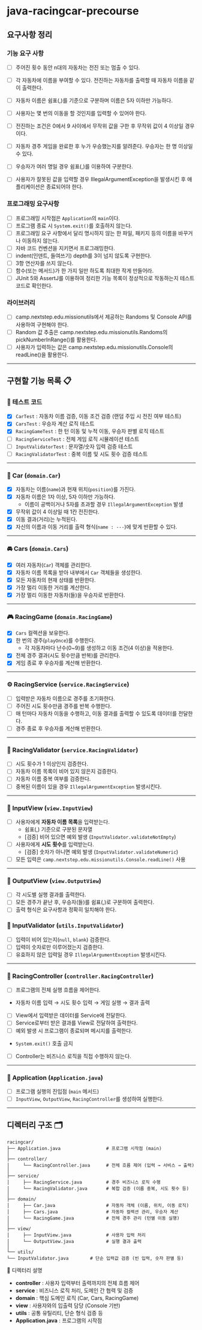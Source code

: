 # java-racingcar-precourse
## 요구사항 정리

### 기능 요구 사항

- [ ] 주어진 횟수 동안 n대의 자동차는 전진 또는 멈출 수 있다.
- [ ] 각 자동차에 이름을 부여할 수 있다. 전진하는 자동차를 출력할 때 자동차 이름을 같이 출력한다.
- [ ] 자동차 이름은 쉼표(,)를 기준으로 구분하며 이름은 5자 이하만 가능하다.
- [ ] 사용자는 몇 번의 이동을 할 것인지를 입력할 수 있어야 한다.
- [ ] 전진하는 조건은 0에서 9 사이에서 무작위 값을 구한 후 무작위 값이 4 이상일 경우이다.
- [ ] 자동차 경주 게임을 완료한 후 누가 우승했는지를 알려준다. 우승자는 한 명 이상일 수 있다.
- [ ] 우승자가 여러 명일 경우 쉼표(,)를 이용하여 구분한다.
- [ ] 사용자가 잘못된 값을 입력할 경우 IllegalArgumentException을 발생시킨 후 애플리케이션은 종료되어야 한다.


### 프로그래밍 요구사항

- [ ] 프로그래밍 시작점은 `Application`의 `main`이다.
- [ ] 프로그램 종료 시 `System.exit()`를 호출하지 않는다.
- [ ] 프로그래밍 요구 사항에서 달리 명시하지 않는 한 파일, 패키지 등의 이름을 바꾸거나 이동하지 않는다.
- [ ] 자바 코드 컨벤션을 지키면서 프로그래밍한다.
- [ ] indent(인덴트, 들여쓰기) depth를 3이 넘지 않도록 구현한다.
- [ ] 3항 연산자를 쓰지 않는다.
- [ ] 함수(또는 메서드)가 한 가지 일만 하도록 최대한 작게 만들어라.
- [ ] JUnit 5와 AssertJ를 이용하여 정리한 기능 목록이 정상적으로 작동하는지 테스트 코드로 확인한다.

### 라이브러리

- [ ] camp.nextstep.edu.missionutils에서 제공하는 Randoms 및 Console API를 사용하여 구현해야 한다.
- [ ] Random 값 추출은 camp.nextstep.edu.missionutils.Randoms의 pickNumberInRange()를 활용한다.
- [ ] 사용자가 입력하는 값은 camp.nextstep.edu.missionutils.Console의 readLine()을 활용한다.

---
## 구현할 기능 목록 📋
### 🧪 테스트 코드
- [X] `CarTest` : 자동차 이름 검증, 이동 조건 검증 (랜덤 주입 시 전진 여부 테스트)
- [X] `CarsTest` : 우승자 계산 로직 테스트
- [X] `RacingGameTest` : 한 턴 이동 및 누적 이동, 우승자 판별 로직 테스트
- [ ] `RacingServiceTest` : 전체 게임 로직 시뮬레이션 테스트
- [ ] `InputValidatorTest` : 문자열/숫자 입력 검증 테스트
- [ ] `RacingValidatorTest` : 중복 이름 및 시도 횟수 검증 테스트

---

### 🚗 Car (`domain.Car`)
- [X] 자동차는 이름(`name`)과 현재 위치(`position`)를 가진다.
- [X] 자동차 이름은 1자 이상, 5자 이하만 가능하다.
    - 이름이 공백이거나 5자를 초과할 경우 `IllegalArgumentException` 발생
- [X] 무작위 값이 4 이상일 때 1칸 전진한다.
- [X] 이동 결과(거리)는 누적된다.
- [X] 자신의 이름과 이동 거리를 출력 형식(`name : ---`)에 맞게 반환할 수 있다.

---

### 🚘 Cars (`domain.Cars`)
- [X] 여러 자동차(`Car`) 객체를 관리한다.
- [X] 자동차 이름 목록을 받아 내부에서 `Car` 객체들을 생성한다.
- [X] 모든 자동차의 현재 상태를 반환한다.
- [X] 가장 멀리 이동한 거리를 계산한다.
- [X] 가장 멀리 이동한 자동차(들)을 우승자로 반환한다.

---

### 🎮 RacingGame (`domain.RacingGame`)
- [X] `Cars` 컬렉션을 보유한다.
- [X] 한 번의 경주(`playOnce`)를 수행한다.
    - 각 자동차마다 난수(0~9)를 생성하고 이동 조건(4 이상)을 적용한다.
- [X] 전체 경주 결과(시도 횟수만큼 반복)를 관리한다.
- [X] 게임 종료 후 우승자를 계산해 반환한다.

---

### ⚙️ RacingService (`service.RacingService`)
- [ ] 입력받은 자동차 이름으로 경주를 초기화한다.
- [ ] 주어진 시도 횟수만큼 경주를 반복 수행한다.
- [ ] 매 턴마다 자동차 이동을 수행하고, 이동 결과를 출력할 수 있도록 데이터를 전달한다.
- [ ] 경주 종료 후 우승자를 계산해 반환한다.

---

### 🧩 RacingValidator (`service.RacingValidator`)
- [ ] 시도 횟수가 1 이상인지 검증한다.
- [ ] 자동차 이름 목록이 비어 있지 않은지 검증한다.
- [ ] 자동차 이름 중복 여부를 검증한다.
- [ ] 중복된 이름이 있을 경우 `IllegalArgumentException` 발생시킨다.

---

### 💬 InputView (`view.InputView`)
- [ ] 사용자에게 **자동차 이름 목록**을 입력받는다.
    - 쉼표(,) 기준으로 구분된 문자열
    - [검증] 비어 있으면 예외 발생 (`InputValidator.validateNotEmpty`)
- [ ] 사용자에게 **시도 횟수**를 입력받는다.
    - [검증] 숫자가 아니면 예외 발생 (`InputValidator.validateNumeric`)
- [ ] 모든 입력은 `camp.nextstep.edu.missionutils.Console.readLine()` 사용

---

### 📢 OutputView (`view.OutputView`)
- [ ] 각 시도별 실행 결과를 출력한다.  
- [ ] 모든 경주가 끝난 후, 우승자(들)를 쉼표(,)로 구분하여 출력한다.
- [ ] 출력 형식은 요구사항과 정확히 일치해야 한다.

### 🧰 InputValidator (`utils.InputValidator`)
- [ ] 입력이 비어 있는지(`null`, `blank`) 검증한다.
- [ ] 입력이 숫자로만 이루어졌는지 검증한다.
- [ ] 유효하지 않은 입력일 경우 `IllegalArgumentException` 발생시킨다.

---

### 🚀 RacingController (`controller.RacingController`)
- [ ] 프로그램의 전체 실행 흐름을 제어한다.
- 자동차 이름 입력 → 시도 횟수 입력 → 게임 실행 → 결과 출력
- [ ] View에서 입력받은 데이터를 Service에 전달한다.
- [ ] Service로부터 받은 결과를 View로 전달하여 출력한다.
- [ ] 예외 발생 시 프로그램이 종료되며 메시지를 출력한다.
- `System.exit()` 호출 금지
- [ ] Controller는 비즈니스 로직을 직접 수행하지 않는다.

---

### 🏁 Application (`Application.java`)
- [ ] 프로그램 실행의 진입점 (`main` 메서드)
- [ ] `InputView`, `OutputView`, `RacingController`를 생성하여 실행한다.

---
## 디렉터리 구조 🗂️
```
racingcar/
├── Application.java                 # 프로그램 시작점 (main)
│
├── controller/
│     └── RacingController.java      # 전체 흐름 제어 (입력 → 서비스 → 출력)
│
├── service/
│     ├── RacingService.java         # 경주 비즈니스 로직 수행
│     └── RacingValidator.java       # 복합 검증 (이름 중복, 시도 횟수 등)
│
├── domain/
│     ├── Car.java                   # 자동차 객체 (이름, 위치, 이동 로직)
│     ├── Cars.java                  # 자동차 컬렉션 관리, 우승자 계산
│     └── RacingGame.java            # 전체 경주 관리 (턴별 이동 실행)
│
├── view/
│     ├── InputView.java             # 사용자 입력 처리
│     └── OutputView.java            # 실행 결과 출력
│
└── utils/
└── InputValidator.java        # 단순 입력값 검증 (빈 입력, 숫자 판별 등)
```

📁 디렉터리 설명
- **controller** : 사용자 입력부터 출력까지의 전체 흐름 제어
- **service** : 비즈니스 로직 처리, 도메인 간 협력 및 검증
- **domain** : 핵심 도메인 로직 (Car, Cars, RacingGame)
- **view** : 사용자와의 입출력 담당 (Console 기반)
- **utils** : 공통 유틸리티, 단순 형식 검증 등
- **Application.java** : 프로그램의 시작점
